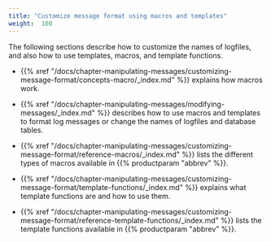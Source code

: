 ```yaml
---
title: "Customize message format using macros and templates"
weight:  100
---
```

<!-- DISCLAIMER: This file is based on the syslog-ng Open Source Edition documentation https://github.com/balabit/syslog-ng-ose-guides/commit/2f4a52ee61d1ea9ad27cb4f3168b95408fddfdf2 and is used under the terms of The syslog-ng Open Source Edition Documentation License. The file has been modified by Axoflow. -->

The following sections describe how to customize the names of logfiles, and also how to use templates, macros, and template functions.

  - {{% xref "/docs/chapter-manipulating-messages/customizing-message-format/concepts-macro/_index.md" %}} explains how macros work.

  - {{% xref "/docs/chapter-manipulating-messages/modifying-messages/_index.md" %}} describes how to use macros and templates to format log messages or change the names of logfiles and database tables.

  - {{% xref "/docs/chapter-manipulating-messages/customizing-message-format/reference-macros/_index.md" %}} lists the different types of macros available in {{% productparam "abbrev" %}}.

  - {{% xref "/docs/chapter-manipulating-messages/customizing-message-format/template-functions/_index.md" %}} explains what template functions are and how to use them.

  - {{% xref "/docs/chapter-manipulating-messages/customizing-message-format/reference-template-functions/_index.md" %}} lists the template functions available in {{% productparam "abbrev" %}}.
